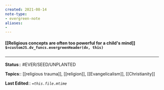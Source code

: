```yaml
---
created: 2021-08-14
note-type: 
- evergreen-note
aliases:
- 
---
```

#### [[Religious concepts are often too powerful for a child's mind]] `$=customJS.dv_funcs.evergreenHeader(dv, this)`



### <hr class="footnote"/>

**Status**:: #EVER/SEED/UNPLANTED 

**Topics**::  [[religious trauma]], [[religion]], [[Evangelicalism]], [[Christianity]]
	
**Last Edited**:: *`=this.file.mtime`*